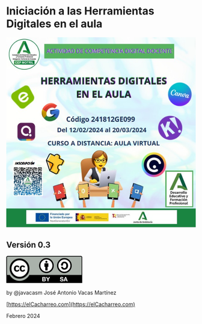 # Iniciación a las Herramientas Digitales en el aula


![](./images/logo-curso.jpeg)

## Versión 0.3

![Licencia CC by SA](./images/Licencia_CC_peque.png) 

by @javacasm José Antonio Vacas Martínez

[https://elCacharreo.com](https://elCacharreo.com)

 Febrero 2024
